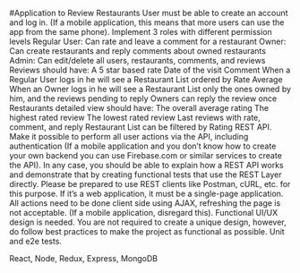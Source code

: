 #Application to Review Restaurants
User must be able to create an account and log in. (If a mobile application, this means that more users can use the app from the same phone).
Implement 3 roles with different permission levels
Regular User: Can rate and leave a comment for a restaurant
Owner: Can create restaurants and reply comments about owned restaurants
Admin: Can edit/delete all users, restaurants, comments, and reviews
Reviews should have:
A 5 star based rate
Date of the visit
Comment
When a Regular User logs in he will see a Restaurant List ordered by Rate Average
When an Owner logs in he will see a Restaurant List only the ones owned by him, and the reviews pending to reply
Owners can reply the review once
Restaurants detailed view should have:
The overall average rating
The highest rated review
The lowest rated review
Last reviews with rate, comment, and reply
Restaurant List can be filtered by Rating
REST API. Make it possible to perform all user actions via the API, including authentication (If a mobile application and you don’t know how to create your own backend you can use Firebase.com or similar services to create the API).
In any case, you should be able to explain how a REST API works and demonstrate that by creating functional tests that use the REST Layer directly. Please be prepared to use REST clients like Postman, cURL, etc. for this purpose.
If it’s a web application, it must be a single-page application. All actions need to be done client side using AJAX, refreshing the page is not acceptable. (If a mobile application, disregard this).
Functional UI/UX design is needed. You are not required to create a unique design, however, do follow best practices to make the project as functional as possible.
Unit and e2e tests.

React, Node, Redux, Express, MongoDB